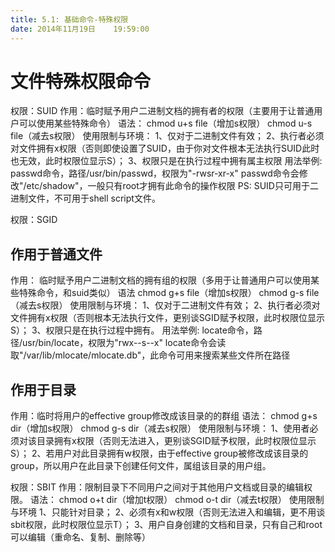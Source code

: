 ```yaml
---
title: 5.1: 基础命令-特殊权限
date: 2014年11月19日	 19:59:00
---
```

文件特殊权限命令
=======================================
权限：SUID
作用：临时赋予用户二进制文档的拥有者的权限（主要用于让普通用户可以使用某些特殊命令）
语法：
chmod u+s file（增加s权限）
chmod u-s file（减去s权限）
使用限制与环境：
1、仅对于二进制文件有效；
2、执行者必须对文件拥有x权限（否则即使设置了SUID，由于你对文件根本无法执行SUID此时也无效，此时权限位显示S）；
3、权限只是在执行过程中拥有属主权限
用法举例:
passwd命令，路径/usr/bin/passwd，权限为"-rwsr-xr-x"
passwd命令会修改"/etc/shadow"，一般只有root才拥有此命令的操作权限
PS:
SUID只可用于二进制文件，不可用于shell script文件。
 
 
权限：SGID
## 作用于普通文件
作用：
临时赋予用户二进制文档的拥有组的权限（多用于让普通用户可以使用某些特殊命令，和suid类似）
语法
chmod g+s file（增加s权限）
chmod g-s file（减去s权限）
使用限制与环境：
1、仅对于二进制文件有效；
2、执行者必须对文件拥有x权限（否则根本无法执行文件，更别谈SGID赋予权限，此时权限位显示S）；
3、权限只是在执行过程中拥有。
用法举例:
locate命令，路径/usr/bin/locate，权限为"rwx--s--x"
locate命令会读取"/var/lib/mlocate/mlocate.db"，此命令可用来搜索某些文件所在路径
## 作用于目录
作用：临时将用户的effective group修改成该目录的的群组
语法：
chmod g+s dir（增加s权限）
chmod g-s dir（减去s权限）
使用限制与环境：
1、使用者必须对该目录拥有x权限（否则无法进入，更别谈SGID赋予权限，此时权限位显示S）；
2、若用户对此目录拥有w权限，由于effective group被修改成该目录的group，所以用户在此目录下创建任何文件，属组该目录的用户组。
 
 
权限：SBIT
作用：限制目录下不同用户之间对于其他用户文档或目录的编辑权限。
语法：
chmod o+t dir（增加t权限）
chmod o-t dir（减去t权限）
使用限制与环境
1、只能针对目录；
2、必须有x和w权限（否则无法进入和编辑，更不用谈sbit权限，此时权限位显示T）；
3、用户自身创建的文档和目录，只有自己和root可以编辑（重命名、复制、删除等）
